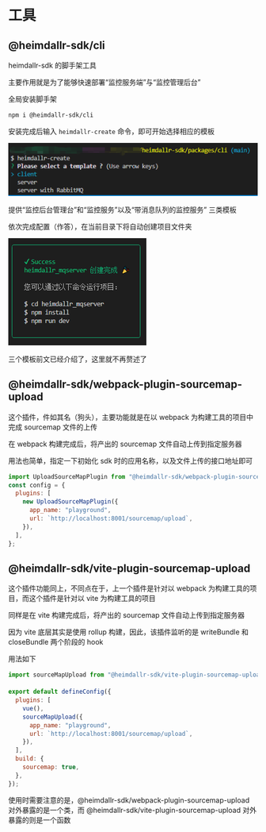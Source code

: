 # 工具

## @heimdallr-sdk/cli

heimdallr-sdk 的脚手架工具

主要作用就是为了能够快速部署“监控服务端”与“监控管理后台”

全局安装脚手架

```bash
npm i @heimdallr-sdk/cli
```

安装完成后输入 `heimdallr-create` 命令，即可开始选择相应的模板

![命令提示行](./heimdallr-cli.png)

提供“监控后台管理台”和“监控服务”以及“带消息队列的监控服务” 三类模板

依次完成配置（作答），在当前目录下将自动创建项目文件夹

![创建成功](./heimdallr-cli-result.png)

三个模板前文已经介绍了，这里就不再赘述了

## @heimdallr-sdk/webpack-plugin-sourcemap-upload

这个插件，件如其名（狗头），主要功能就是在以 webpack 为构建工具的项目中完成 sourcemap 文件的上传

在 webpack 构建完成后，将产出的 sourcemap 文件自动上传到指定服务器

用法也简单，指定一下初始化 sdk 时的应用名称，以及文件上传的接口地址即可

```js
import UploadSourceMapPlugin from "@heimdallr-sdk/webpack-plugin-sourcemap-upload";
const config = {
  plugins: [
    new UploadSourceMapPlugin({
      app_name: "playground",
      url: `http://localhost:8001/sourcemap/upload`,
    }),
  ],
};
```

## @heimdallr-sdk/vite-plugin-sourcemap-upload

这个插件功能同上，不同点在于，上一个插件是针对以 webpack 为构建工具的项目，而这个插件是针对以 vite 为构建工具的项目

同样是在 vite 构建完成后，将产出的 sourcemap 文件自动上传到指定服务器

因为 vite 底层其实是使用 rollup 构建，因此，该插件监听的是 writeBundle 和 closeBundle 两个阶段的 hook

用法如下

```js
import sourceMapUpload from "@heimdallr-sdk/vite-plugin-sourcemap-upload";

export default defineConfig({
  plugins: [
    vue(),
    sourceMapUpload({
      app_name: "playground",
      url: `http://localhost:8001/sourcemap/upload`,
    }),
  ],
  build: {
    sourcemap: true,
  },
});
```

使用时需要注意的是，@heimdallr-sdk/webpack-plugin-sourcemap-upload 对外暴露的是一个类，而 @heimdallr-sdk/vite-plugin-sourcemap-upload 对外暴露的则是一个函数
